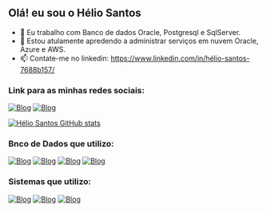 ## Olá! eu sou o Hélio Santos

- 🔭 Eu trabalho com Banco de dados Oracle, Postgresql e SqlServer.
- 🌱 Estou atulamente apredendo a administrar serviços em nuvem Oracle, Azure e AWS.
- 📫 Contate-me no linkedin: https://www.linkedin.com/in/hélio-santos-7688b157/

### Link para as minhas redes sociais:
[![Blog](https://img.shields.io/badge/LinkedIn-0077B5?style=for-the-badge&logo=linkedin&logoColor=white)](https://www.linkedin.com/in/hélio-santos-7688b157/)
[![Blog](https://img.shields.io/badge/Blogger-FF5722?style=for-the-badge&logo=blogger&logoColor=white)](https://peixeiranoconsoleti.wordpress.com/)


[![Hélio Santos GitHub stats](https://github-readme-stats.vercel.app/api?username=elderhelio&show_icons=true&theme=dark&include_all_commits=true&count_private=true)]()

### Bnco de Dados que utilizo:
[![Blog](https://img.shields.io/badge/postgresql-0636aa?style=for-the-badge&logo=postgresql&logoColor=Red)](https://www.postgresql.org)
[![Blog](https://img.shields.io/badge/sqlserver-cccdd0?style=for-the-badge&logo=sqlserver&logoColor=Grey)](https://www.microsoft.com/pt-br/sql-server/)
[![Blog](https://img.shields.io/badge/Mysql-102d74?style=for-the-badge&logo=Mysql&logoColor=blue)](https://www.mysql.com)
[![Blog](https://img.shields.io/badge/Oracle-FF5722?style=for-the-badge&logo=Oracle&logoColor=Red)](https://www.oracle.com/index.html)

### Sistemas que utilizo:
[![Blog](https://img.shields.io/badge/Windows-0078D6?style=for-the-badge&logo=windows&logoColor=white)]()
[![Blog](https://img.shields.io/badge/Linux-cccdd0?style=for-the-badge&logo=linux&logoColor=black)]()
[![Blog](https://img.shields.io/badge/Oracle_Cloud-FF5722?style=for-the-badge&logo=Oracle&logoColor=Red)](https://cloud.oracle.com)


